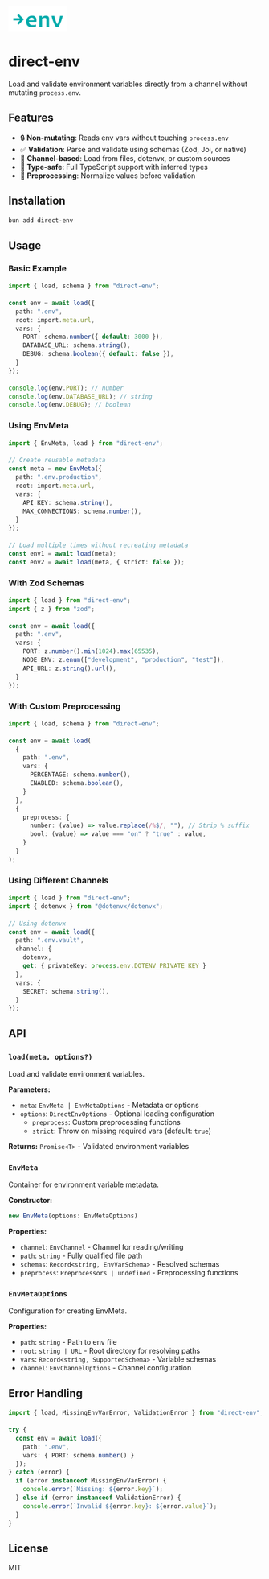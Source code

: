 <!-- markdownlint-disable-next-line -->
<img src="./assets/direct-env-logo.png" alt="Ask Env Logo" height="50"/>

# direct-env

Load and validate environment variables directly from a channel without mutating `process.env`.

## Features

- 🔒 **Non-mutating**: Reads env vars without touching `process.env`
- ✅ **Validation**: Parse and validate using schemas (Zod, Joi, or native)
- 🔌 **Channel-based**: Load from files, dotenvx, or custom sources
- 🎯 **Type-safe**: Full TypeScript support with inferred types
- 🔧 **Preprocessing**: Normalize values before validation

## Installation

```bash
bun add direct-env
```

## Usage

### Basic Example

```typescript
import { load, schema } from "direct-env";

const env = await load({
  path: ".env",
  root: import.meta.url,
  vars: {
    PORT: schema.number({ default: 3000 }),
    DATABASE_URL: schema.string(),
    DEBUG: schema.boolean({ default: false }),
  }
});

console.log(env.PORT); // number
console.log(env.DATABASE_URL); // string
console.log(env.DEBUG); // boolean
```

### Using EnvMeta

```typescript
import { EnvMeta, load } from "direct-env";

// Create reusable metadata
const meta = new EnvMeta({
  path: ".env.production",
  root: import.meta.url,
  vars: {
    API_KEY: schema.string(),
    MAX_CONNECTIONS: schema.number(),
  }
});

// Load multiple times without recreating metadata
const env1 = await load(meta);
const env2 = await load(meta, { strict: false });
```

### With Zod Schemas

```typescript
import { load } from "direct-env";
import { z } from "zod";

const env = await load({
  path: ".env",
  vars: {
    PORT: z.number().min(1024).max(65535),
    NODE_ENV: z.enum(["development", "production", "test"]),
    API_URL: z.string().url(),
  }
});
```

### With Custom Preprocessing

```typescript
import { load, schema } from "direct-env";

const env = await load(
  {
    path: ".env",
    vars: {
      PERCENTAGE: schema.number(),
      ENABLED: schema.boolean(),
    }
  },
  {
    preprocess: {
      number: (value) => value.replace(/%$/, ""), // Strip % suffix
      bool: (value) => value === "on" ? "true" : value,
    }
  }
);
```

### Using Different Channels

```typescript
import { load } from "direct-env";
import { dotenvx } from "@dotenvx/dotenvx";

// Using dotenvx
const env = await load({
  path: ".env.vault",
  channel: {
    dotenvx,
    get: { privateKey: process.env.DOTENV_PRIVATE_KEY }
  },
  vars: {
    SECRET: schema.string(),
  }
});
```

## API

### `load(meta, options?)`

Load and validate environment variables.

**Parameters:**
- `meta`: `EnvMeta | EnvMetaOptions` - Metadata or options
- `options`: `DirectEnvOptions` - Optional loading configuration
  - `preprocess`: Custom preprocessing functions
  - `strict`: Throw on missing required vars (default: `true`)

**Returns:** `Promise<T>` - Validated environment variables

### `EnvMeta`

Container for environment variable metadata.

**Constructor:**
```typescript
new EnvMeta(options: EnvMetaOptions)
```

**Properties:**
- `channel`: `EnvChannel` - Channel for reading/writing
- `path`: `string` - Fully qualified file path
- `schemas`: `Record<string, EnvVarSchema>` - Resolved schemas
- `preprocess`: `Preprocessors | undefined` - Preprocessing functions

### `EnvMetaOptions`

Configuration for creating EnvMeta.

**Properties:**
- `path`: `string` - Path to env file
- `root`: `string | URL` - Root directory for resolving paths
- `vars`: `Record<string, SupportedSchema>` - Variable schemas
- `channel`: `EnvChannelOptions` - Channel configuration

## Error Handling

```typescript
import { load, MissingEnvVarError, ValidationError } from "direct-env";

try {
  const env = await load({
    path: ".env",
    vars: { PORT: schema.number() }
  });
} catch (error) {
  if (error instanceof MissingEnvVarError) {
    console.error(`Missing: ${error.key}`);
  } else if (error instanceof ValidationError) {
    console.error(`Invalid ${error.key}: ${error.value}`);
  }
}
```

## License

MIT
